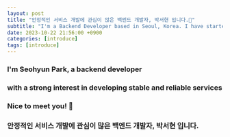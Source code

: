 ```yaml
---
layout: post
title: "안정적인 서비스 개발에 관심이 많은 백엔드 개발자, 박서현 입니다.👋"
subtitle: "I'm a Backend Developer based in Seoul, Korea. I have started programming since 2020"
date: 2023-10-22 21:56:00 +0900
categories: [introduce]
tags: [introduce]
---
```


### I'm Seohyun Park, a backend developer
### with a strong interest in developing stable and reliable services
### Nice to meet you! 👋
### 안정적인 서비스 개발에 관심이 많은 백엔드 개발자, 박서현 입니다.
